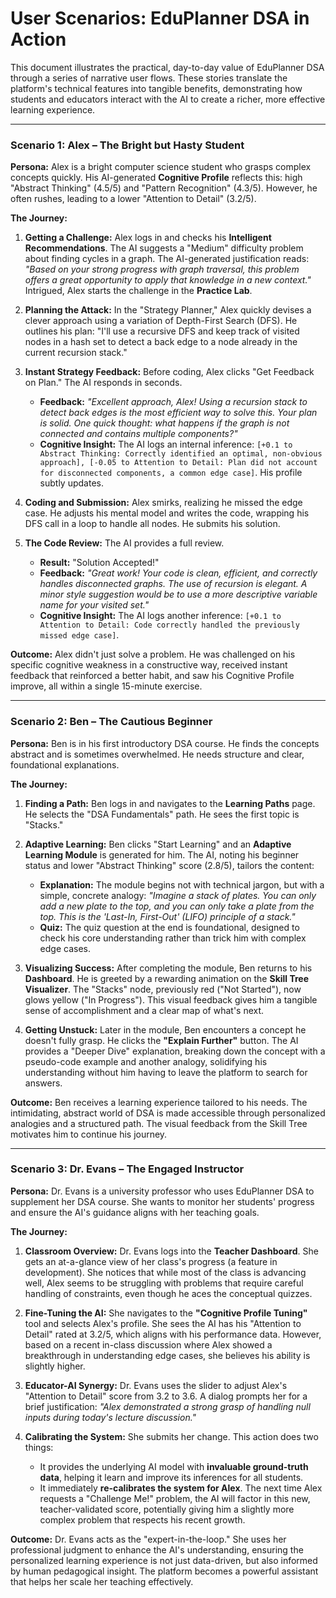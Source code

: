 # User Scenarios: EduPlanner DSA in Action

This document illustrates the practical, day-to-day value of EduPlanner DSA through a series of narrative user flows. These stories translate the platform's technical features into tangible benefits, demonstrating how students and educators interact with the AI to create a richer, more effective learning experience.

---

### Scenario 1: Alex – The Bright but Hasty Student

**Persona:** Alex is a bright computer science student who grasps complex concepts quickly. His AI-generated **Cognitive Profile** reflects this: high "Abstract Thinking" (4.5/5) and "Pattern Recognition" (4.3/5). However, he often rushes, leading to a lower "Attention to Detail" (3.2/5).

**The Journey:**

1.  **Getting a Challenge:** Alex logs in and checks his **Intelligent Recommendations**. The AI suggests a "Medium" difficulty problem about finding cycles in a graph. The AI-generated justification reads: *"Based on your strong progress with graph traversal, this problem offers a great opportunity to apply that knowledge in a new context."* Intrigued, Alex starts the challenge in the **Practice Lab**.

2.  **Planning the Attack:** In the "Strategy Planner," Alex quickly devises a clever approach using a variation of Depth-First Search (DFS). He outlines his plan: "I'll use a recursive DFS and keep track of visited nodes in a hash set to detect a back edge to a node already in the current recursion stack."

3.  **Instant Strategy Feedback:** Before coding, Alex clicks "Get Feedback on Plan." The AI responds in seconds.
    -   **Feedback:** *"Excellent approach, Alex! Using a recursion stack to detect back edges is the most efficient way to solve this. Your plan is solid. One quick thought: what happens if the graph is not connected and contains multiple components?"*
    -   **Cognitive Insight:** The AI logs an internal inference: `[+0.1 to Abstract Thinking: Correctly identified an optimal, non-obvious approach], [-0.05 to Attention to Detail: Plan did not account for disconnected components, a common edge case]`. His profile subtly updates.

4.  **Coding and Submission:** Alex smirks, realizing he missed the edge case. He adjusts his mental model and writes the code, wrapping his DFS call in a loop to handle all nodes. He submits his solution.

5.  **The Code Review:** The AI provides a full review.
    -   **Result:** "Solution Accepted!"
    -   **Feedback:** *"Great work! Your code is clean, efficient, and correctly handles disconnected graphs. The use of recursion is elegant. A minor style suggestion would be to use a more descriptive variable name for your visited set."*
    -   **Cognitive Insight:** The AI logs another inference: `[+0.1 to Attention to Detail: Code correctly handled the previously missed edge case]`.

**Outcome:** Alex didn't just solve a problem. He was challenged on his specific cognitive weakness in a constructive way, received instant feedback that reinforced a better habit, and saw his Cognitive Profile improve, all within a single 15-minute exercise.

---

### Scenario 2: Ben – The Cautious Beginner

**Persona:** Ben is in his first introductory DSA course. He finds the concepts abstract and is sometimes overwhelmed. He needs structure and clear, foundational explanations.

**The Journey:**

1.  **Finding a Path:** Ben logs in and navigates to the **Learning Paths** page. He selects the "DSA Fundamentals" path. He sees the first topic is "Stacks."

2.  **Adaptive Learning:** Ben clicks "Start Learning" and an **Adaptive Learning Module** is generated for him. The AI, noting his beginner status and lower "Abstract Thinking" score (2.8/5), tailors the content:
    -   **Explanation:** The module begins not with technical jargon, but with a simple, concrete analogy: *"Imagine a stack of plates. You can only add a new plate to the top, and you can only take a plate from the top. This is the 'Last-In, First-Out' (LIFO) principle of a stack."*
    -   **Quiz:** The quiz question at the end is foundational, designed to check his core understanding rather than trick him with complex edge cases.

3.  **Visualizing Success:** After completing the module, Ben returns to his **Dashboard**. He is greeted by a rewarding animation on the **Skill Tree Visualizer**. The "Stacks" node, previously red ("Not Started"), now glows yellow ("In Progress"). This visual feedback gives him a tangible sense of accomplishment and a clear map of what's next.

4.  **Getting Unstuck:** Later in the module, Ben encounters a concept he doesn't fully grasp. He clicks the **"Explain Further"** button. The AI provides a "Deeper Dive" explanation, breaking down the concept with a pseudo-code example and another analogy, solidifying his understanding without him having to leave the platform to search for answers.

**Outcome:** Ben receives a learning experience tailored to his needs. The intimidating, abstract world of DSA is made accessible through personalized analogies and a structured path. The visual feedback from the Skill Tree motivates him to continue his journey.

---

### Scenario 3: Dr. Evans – The Engaged Instructor

**Persona:** Dr. Evans is a university professor who uses EduPlanner DSA to supplement her DSA course. She wants to monitor her students' progress and ensure the AI's guidance aligns with her teaching goals.

**The Journey:**

1.  **Classroom Overview:** Dr. Evans logs into the **Teacher Dashboard**. She gets an at-a-glance view of her class's progress (a feature in development). She notices that while most of the class is advancing well, Alex seems to be struggling with problems that require careful handling of constraints, even though he aces the conceptual quizzes.

2.  **Fine-Tuning the AI:** She navigates to the **"Cognitive Profile Tuning"** tool and selects Alex's profile. She sees the AI has his "Attention to Detail" rated at 3.2/5, which aligns with his performance data. However, based on a recent in-class discussion where Alex showed a breakthrough in understanding edge cases, she believes his ability is slightly higher.

3.  **Educator-AI Synergy:** Dr. Evans uses the slider to adjust Alex's "Attention to Detail" score from 3.2 to 3.6. A dialog prompts her for a brief justification: *"Alex demonstrated a strong grasp of handling null inputs during today's lecture discussion."*

4.  **Calibrating the System:** She submits her change. This action does two things:
    -   It provides the underlying AI model with **invaluable ground-truth data**, helping it learn and improve its inferences for all students.
    -   It immediately **re-calibrates the system for Alex**. The next time Alex requests a "Challenge Me!" problem, the AI will factor in this new, teacher-validated score, potentially giving him a slightly more complex problem that respects his recent growth.

**Outcome:** Dr. Evans acts as the "expert-in-the-loop." She uses her professional judgment to enhance the AI's understanding, ensuring the personalized learning experience is not just data-driven, but also informed by human pedagogical insight. The platform becomes a powerful assistant that helps her scale her teaching effectively.